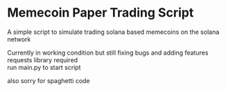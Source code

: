 # Memecoin Paper Trading Script
A simple script to simulate trading solana based memecoins on the solana network

Currently in working condition but still fixing bugs and adding features  
requests library required  
run main.py to start script

also sorry for spaghetti code
